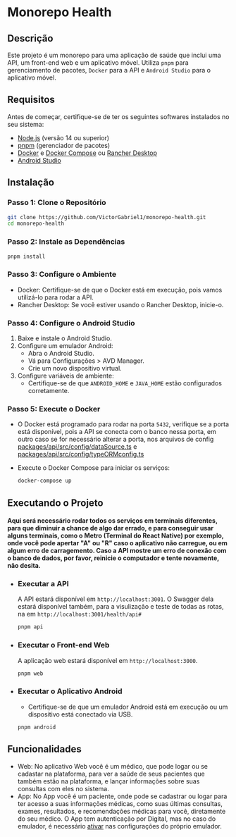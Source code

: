 # Monorepo Health

## Descrição

Este projeto é um monorepo para uma aplicação de saúde que inclui uma API, um front-end web e um aplicativo móvel. Utiliza `pnpm` para gerenciamento de pacotes, `Docker` para a API e `Android Studio` para o aplicativo móvel.

## Requisitos

Antes de começar, certifique-se de ter os seguintes softwares instalados no seu sistema:

- [Node.js](https://nodejs.org/) (versão 14 ou superior)
- [pnpm](https://pnpm.io/) (gerenciador de pacotes)
- [Docker](https://www.docker.com/) e [Docker Compose](https://docs.docker.com/compose/) ou [Rancher Desktop](https://rancherdesktop.io/)
- [Android Studio](https://developer.android.com/studio)

## Instalação

### Passo 1: Clone o Repositório

```bash
git clone https://github.com/VictorGabriel1/monorepo-health.git
cd monorepo-health
```

### Passo 2: Instale as Dependências

```bash
pnpm install
```

### Passo 3: Configure o Ambiente

- Docker: Certifique-se de que o Docker está em execução, pois vamos utilizá-lo para rodar a API.
- Rancher Desktop: Se você estiver usando o Rancher Desktop, inicie-o.

### Passo 4: Configure o Android Studio

1. Baixe e instale o Android Studio.
2. Configure um emulador Android:
   - Abra o Android Studio.
   - Vá para Configurações > AVD Manager.
   - Crie um novo dispositivo virtual.
3. Configure variáveis de ambiente:
   - Certifique-se de que `ANDROID_HOME` e `JAVA_HOME` estão configurados corretamente.

### Passo 5: Execute o Docker

- O Docker está programado para rodar na porta `5432`, verifique se a porta está disponível, pois a API se conecta com o banco nessa porta, em outro caso se for necessário alterar a porta, nos arquivos de config [packages/api/src/config/dataSource.ts](https://github.com/VictorGabriel1/monorepo-health/tree/master/packages/api/src/config/dataSource.ts) e [packages/api/src/config/typeORMconfig.ts](https://github.com/VictorGabriel1/monorepo-health/tree/master/packages/api/src/config/typeORMconfig.ts)

- Execute o Docker Compose para iniciar os serviços:
  ```bash
  docker-compose up
  ```

## Executando o Projeto

#### Aqui será necessário rodar todos os serviços em terminais diferentes, para que diminuir a chance de algo dar errado, e para conseguir usar alguns terminais, como o Metro (Terminal do React Native) por exemplo, onde você pode apertar "A" ou "R" caso o aplicativo não carregue, ou em algum erro de carragemento. Caso a API mostre um erro de conexão com o banco de dados, por favor, reinicie o computador e tente novamente, não desita.

- ### Executar a API

  A API estará disponível em `http://localhost:3001`. O Swagger dela estará disponível também, para a visulização e teste de todas as rotas, na em `http://localhost:3001/health/api#`

  ```bash
  pnpm api
  ```

- ### Executar o Front-end Web

  A aplicação web estará disponível em `http://localhost:3000`.

  ```bash
  pnpm web
  ```

- ### Executar o Aplicativo Android

  - Certifique-se de que um emulador Android está em execução ou um dispositivo está conectado via USB.

  ```bash
  pnpm android
  ```

## Funcionalidades

- Web: No aplicativo Web você é um médico, que pode logar ou se cadastar na plataforma, para ver a saúde de seus pacientes que também estão na plataforma, e lançar informações sobre suas consultas com eles no sistema.
- App: No App você é um paciente, onde pode se cadastrar ou logar para ter acesso a suas informações médicas, como suas últimas consultas, exames, resultados, e recomendações médicas para você, diretamente do seu médico. O App tem autenticação por Digital, mas no caso do emulador, é necessário [ativar](https://medium.com/@munbonecci/empowering-biometric-testing-on-android-emulators-configuring-the-fingerprint-sensor-01d69d0e2c61) nas configurações do próprio emulador.
